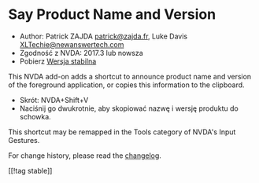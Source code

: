 # Say Product Name and Version #

* Author: Patrick ZAJDA <patrick@zajda.fr>, Luke Davis
  <XLTechie@newanswertech.com>
* Zgodność z NVDA: 2017.3 lub nowsza
* Pobierz [Wersja stabilna][1]

This NVDA add-on adds a shortcut to announce product name and version of the
foreground application, or copies this information to the clipboard.

* Skrót: NVDA+Shift+V
* Naciśnij go dwukrotnie, aby skopiować nazwę i wersję produktu do schowka.

This shortcut may be remapped in the Tools category of NVDA's Input
Gestures.

For change history, please read the
[changelog](https://github.com/opensourcesys/sayProductNameAndVersion/blob/master/changelog.md#readme).

[[!tag stable]]

[1]:
https://www.nvaccess.org/addonStore/legacy?file=sayProductNameAndVersion
